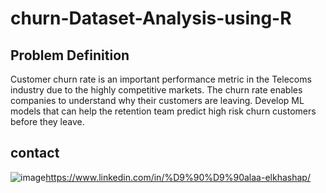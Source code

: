 # churn-Dataset-Analysis-using-R

## Problem Definition

Customer churn rate is an important performance metric in the Telecoms industry due to the highly competitive 
markets. The churn rate enables companies to understand why their customers are leaving. Develop ML models 
that can help the retention team predict high risk churn customers before they leave.

## contact 
![image](https://user-images.githubusercontent.com/60587913/209285099-911ab4b9-604a-45e5-8c96-ce618df56870.png)https://www.linkedin.com/in/%D9%90%D9%90alaa-elkhashap/


